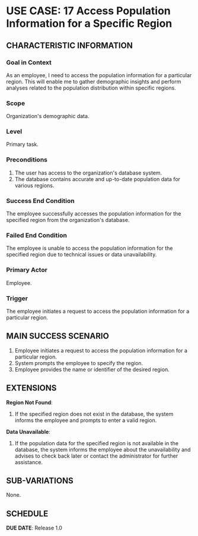 # USE CASE: 17 Access Population Information for a Specific Region

## CHARACTERISTIC INFORMATION

### Goal in Context

As an employee, I need to access the population information for a particular region. This will enable me to gather demographic insights and perform analyses related to the population distribution within specific regions.

### Scope

Organization's demographic data.

### Level

Primary task.

### Preconditions

1. The user has access to the organization's database system.
2. The database contains accurate and up-to-date population data for various regions.

### Success End Condition

The employee successfully accesses the population information for the specified region from the organization's database.

### Failed End Condition

The employee is unable to access the population information for the specified region due to technical issues or data unavailability.

### Primary Actor

Employee.

### Trigger

The employee initiates a request to access the population information for a particular region.

## MAIN SUCCESS SCENARIO

1. Employee initiates a request to access the population information for a particular region.
2. System prompts the employee to specify the region.
3. Employee provides the name or identifier of the desired region.

## EXTENSIONS

**Region Not Found**:
   1. If the specified region does not exist in the database, the system informs the employee and prompts to enter a valid region.

**Data Unavailable**:
   1. If the population data for the specified region is not available in the database, the system informs the employee about the unavailability and advises to check back later or contact the administrator for further assistance.

## SUB-VARIATIONS

None.

## SCHEDULE

**DUE DATE**: Release 1.0
